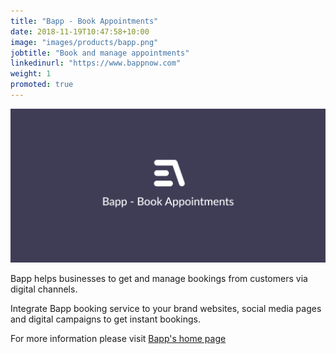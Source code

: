 ```yaml
---
title: "Bapp - Book Appointments"
date: 2018-11-19T10:47:58+10:00
image: "images/products/bapp.png"
jobtitle: "Book and manage appointments"
linkedinurl: "https://www.bappnow.com"
weight: 1
promoted: true
---
```


![Bapp](/images/products/bapp-banner.png)

Bapp helps businesses to get and manage bookings from customers via digital channels.

Integrate Bapp booking service to your brand websites, social media pages and digital campaigns to get instant bookings.

For more information please visit [Bapp's home page](https://www.bappnow.com)